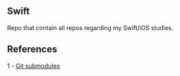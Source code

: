 ## Swift

Repo that contain all repos regarding my Swift/iOS studies.


## References

1 - [Git submodules](https://github.blog/2016-02-01-working-with-submodules/)

